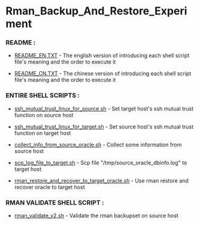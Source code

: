 # Rman_Backup_And_Restore_Experiment

### README :

* [README_EN.TXT](https://github.com/guestart/rman_backup_and_restore_experiment/blob/master/README_EN.TXT) - The english version of introducing each shell script file's meaning and the order to execute it

* [README_CN.TXT](https://github.com/guestart/rman_backup_and_restore_experiment/blob/master/README_CN.TXT) - The chinese version of introducing each shell script file's meaning and the order to execute it

### ENTIRE SHELL SCRIPTS :

* [ssh_mutual_trust_linux_for_source.sh](https://github.com/guestart/rman_backup_and_restore_experiment/blob/master/ssh_mutual_trust_linux_for_source.sh) - Set target host's ssh mutual trust function on source host

* [ssh_mutual_trust_linux_for_target.sh](https://github.com/guestart/rman_backup_and_restore_experiment/blob/master/ssh_mutual_trust_linux_for_target.sh) - Set source host's ssh mutual trust function on target host

* [collect_info_from_source_oracle.sh](https://github.com/guestart/rman_backup_and_restore_experiment/blob/master/collect_info_from_source_oracle.sh) - Collect some information from source host

* [scp_log_file_to_target.sh](https://github.com/guestart/rman_backup_and_restore_experiment/blob/master/scp_log_file_to_target.sh) - Scp file "/tmp/source_oracle_dbinfo.log" to target host

* [rman_restore_and_recover_to_target_oracle.sh](https://github.com/guestart/rman_backup_and_restore_experiment/blob/master/rman_restore_and_recover_to_target_oracle.sh) - Use rman restore and recover oracle to target host

### RMAN VALIDATE SHELL SCRIPT :

* [rman_validate_v2.sh](https://github.com/guestart/rman_backup_and_restore_experiment/blob/master/rman_validate_v2.sh) - Validate the rman backupset on source host
